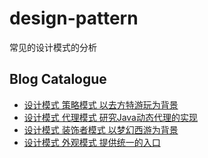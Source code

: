 # design-pattern
常见的设计模式的分析
## Blog Catalogue
- [设计模式 策略模式 以去方特游玩为背景](http://www.jianshu.com/p/4c3df0b59573)
- [设计模式 代理模式 研究Java动态代理的实现](http://www.jianshu.com/p/0a1cecb54d2a)
- [设计模式 装饰者模式 以梦幻西游为背景](http://www.jianshu.com/p/87e6abc39451)
- [设计模式 外观模式 提供统一的入口](http://www.jianshu.com/p/460d7eb9b3fc)
